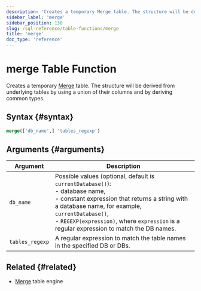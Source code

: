 ```yaml
---
description: 'Creates a temporary Merge table. The structure will be derived from underlying tables by using a union of their columns and by deriving common types.'
sidebar_label: 'merge'
sidebar_position: 130
slug: /sql-reference/table-functions/merge
title: 'merge'
doc_type: 'reference'
---
```


# merge Table Function

Creates a temporary [Merge](../../engines/table-engines/special/merge.md) table. The structure will be derived from underlying tables by using a union of their columns and by deriving common types.

## Syntax {#syntax}

```sql
merge(['db_name',] 'tables_regexp')
```
## Arguments {#arguments}

| Argument        | Description                                                                                                                                                                                                                                                                                     |
|-----------------|-------------------------------------------------------------------------------------------------------------------------------------------------------------------------------------------------------------------------------------------------------------------------------------------------|
| `db_name`       | Possible values (optional, default is `currentDatabase()`):<br/>    - database name,<br/>    - constant expression that returns a string with a database name, for example, `currentDatabase()`,<br/>    - `REGEXP(expression)`, where `expression` is a regular expression to match the DB names. |
| `tables_regexp` | A regular expression to match the table names in the specified DB or DBs.                                                                                                                                                                                                                       |

## Related {#related}

- [Merge](../../engines/table-engines/special/merge.md) table engine
